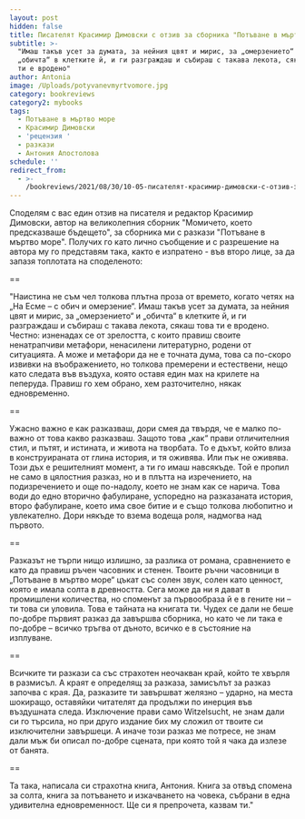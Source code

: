 ```yaml
---
layout: post
hidden: false
title: Писателят Красимир Димовски с отзив за сборника "Потъване в мъртво море"
subtitle: >-
  "Имаш такъв усет за думата, за нейния цвят и мирис, за „омерзението“ и
  „обичта“ в клетките й, и ги разграждаш и събираш с такава лекота, сякаш това
  ти е вродено"
author: Antonia
image: /Uploads/potyvanevmyrtvomore.jpg
category: bookreviews
category2: mybooks
tags:
  - Потъване в мъртво море
  - Красимир Димовски
  - 'рецензия '
  - разкази
  - Антония Апостолова
schedule: ''
redirect_from:
  - >-
    /bookreviews/2021/08/30/10-05-писателят-красимир-димовски-с-отзив-за-сборника-потъване-в-мъртво-море
---
```

Споделям с вас един отзив на писателя и редактор Красимир Димовски, автор на великолепния сборник "Момичето, което предсказваше бъдещето", за сборника ми с разкази "Потъване в мъртво море". Получих го като лично съобщение и с разрешение на автора му го представям така, както е изпратено - във второ лице, за да запазя топлотата на споделеното:

\==

"Наистина не съм чел толкова плътна проза от времето, когато четях на „На Есме – с обич и омерзение“. Имаш такъв усет за думата, за нейния цвят и мирис, за „омерзението“ и „обичта“ в клетките й, и ги разграждаш и събираш с такава лекота, сякаш това ти е вродено. Честно: изненадах се от  зрелостта, с които правиш своите ненатрапчиви метафори, ненасилени литературно, родени от ситуацията. А може и метафори да не е точната дума, това са по-скоро извивки на въображението, но толкова премерени и естествени, нещо като следата във въздуха, която оставя един мах на крилете на пеперуда. Правиш го хем обрано, хем разточително, някак едновременно.

\==

Ужасно важно е  как разказваш, дори смея да твърдя, че е малко по-важно от това какво разказваш. Защото това „как“ прави отличителния стил, и пътят, и истината, и живота на творбата. То е дъхът, който влиза в конструираната от глина история, и тя оживява. Или пък не оживява. Този дъх е решителният момент, а ти го имаш навсякъде. Той е пропил не само в цялостния разказ, но и в плътта на изречението, на подизречението и още по-надолу, което не знам как се нарича. Това води до едно вторично фабулиране, успоредно на разказаната история, второ фабулиране, което има свое битие и е също толкова любопитно и увлекателно. Дори някъде то взема водеща роля, надмогва над първото.

\==

Разказът не търпи нищо излишно, за разлика от романа, сравнението е като да правиш ръчен часовник и стенен. Твоите ръчни часовници в „Потъване в мъртво море“ цъкат със солен звук, солен като ценност, която е имала солта в древността. Сега може да ни я дават в промишлени количества, но споменът за първообраза й е в гените ни – ти това си уловила. Това е тайната на книгата ти. Чудех се дали не беше по-добре първият разказ да завършва сборника, но като че ли така е по-добре – всичко тръгва от дъното, всичко е в състояние на изплуване. 

\==

Всичките ти разкази са със страхотен неочакван край, който те хвърля в размисъл. А краят е определящ за разказа, замисълът за разказ започва с края. Да, разказите ти завършват желязно – ударно, на места шокиращо, оставяйки читателят да продължи по инерция във въздушната следа. Изключение прави само Witzelsucht, не знам дали си го търсила, но при друго издание бих му сложил от твоите си изключителни завършeци. А иначе този разказ ме потресе, не знам дали мъж би описал по-добре сцената, при която той я чака да излезе от банята. 

\==

Та така, написала си страхотна книга, Антония. Книга за отвъд спомена за солта, книга за потъването и изкачването на човека, събрани в една удивителна едновременност. Ще си я препрочета, казвам ти."